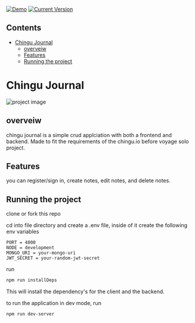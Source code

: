 [![Demo](https://img.shields.io/badge/Demo-Heroku%3AOnline-brightgreen)](https://chingu-journalsolo.herokuapp.com/)
[![Current Version](https://img.shields.io/badge/version-1.0.0-green.svg)](https://github.com/angelopoole/chingu-journalSolo)

## Contents

- [Chingu Journal](#chingu-journal)
  - [overveiw](#overveiw)
  - [Features](#features)
  - [Running the project](#running-the-project)

# Chingu Journal

![project image](../static-media/images/Screen%20Shot%202021-08-27%20at%2012.52.10%20PM.png?raw=true)

## overveiw

chingu journal is a simple crud applciation with both a frontend and backend.
Made to fit the requirements of the chingu.io before voyage solo project.

## Features

you can register/sign in, create notes, edit notes, and delete notes.

## Running the project

clone or fork this repo

cd into file directory and create a .env file, inside of it create the following env variables

```
PORT = 4000
NODE = development
MONGO_URI = your-mongo-uri
JWT_SECRET = your-random-jwt-secret
```

run

```bash
npm run installDeps
```

This will install the dependency's for the client and the backend.

to run the application in dev mode, run

```bash
npm run dev-server
```
